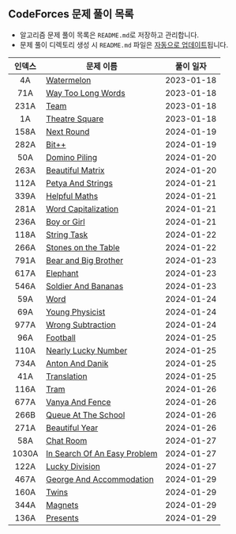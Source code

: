 ## CodeForces 문제 풀이 목록 
- 알고리즘 문제 풀이 목록은 `README.md`로 저장하고 관리합니다.
- 문제 풀이 디렉토리 생성 시 `README.md` 파일은 [자동으로 업데이트](https://github.com/emayom/codeforces/tree/cf-cli)됩니다.

| 인덱스 | 문제 이름 | 풀이 일자 |
|:-:|-|-|
| 4A | [Watermelon](./problems/watermelon) | 2023-01-18 |
| 71A | [Way Too Long Words](./problems/way-too-long-words)| 2023-01-18 |
| 231A | [Team](./problems/team/) | 2023-01-18|
| 1A | [Theatre Square](./problems/theatre-square/) | 2023-01-18 |
| 158A | [Next Round](./problems/next-round) | 2024-01-19 | 
| 282A | [Bit++](./problems/bit++) | 2024-01-19 | 
| 50A | [Domino Piling](./problems/domino-piling) | 2024-01-20 | 
| 263A | [Beautiful Matrix](./problems/beautiful-matrix) | 2024-01-20 | 
| 112A | [Petya And Strings](./problems/petya-and-strings) | 2024-01-21 | 
| 339A | [Helpful Maths](./problems/helpful-maths) | 2024-01-21 | 
| 281A | [Word Capitalization](./problems/word-capitalization) | 2024-01-21 | 
| 236A | [Boy or Girl](./problems/boy-or-girl) | 2024-01-21 | 
| 118A | [String Task](./problems/string-task) | 2024-01-22 | 
| 266A | [Stones on the Table](./problems/stones-on-the-table) | 2024-01-22 | 
| 791A | [Bear and Big Brother](./problems/bear-and-big-brother) | 2024-01-23 | 
| 617A | [Elephant](./problems/elephant) | 2024-01-23 | 
| 546A | [Soldier And Bananas](./problems/soldier-and-bananas) | 2024-01-23 | 
| 59A | [Word](./problems/word) | 2024-01-24 | 
| 69A | [Young Physicist](./problems/young-physicist) | 2024-01-24 | 
| 977A | [Wrong Subtraction](./problems/wrong-subtraction) | 2024-01-24 | 
| 96A | [Football](./problems/football) | 2024-01-25 | 
| 110A | [Nearly Lucky Number](./problems/nearly-lucky-number) | 2024-01-25 | 
| 734A | [Anton And Danik](./problems/anton-and-danik) | 2024-01-25 | 
| 41A | [Translation](./problems/translation) | 2024-01-25 | 
| 116A | [Tram](./problems/tram) | 2024-01-26 | 
| 677A | [Vanya And Fence](./problems/vanya-and-fence) | 2024-01-26 | 
| 266B | [Queue At The School](./problems/queue-at-the-school) | 2024-01-26 | 
| 271A | [Beautiful Year](./problems/beautiful-year) | 2024-01-26 | 
| 58A | [Chat Room](./problems/chat-room) | 2024-01-27 | 
| 1030A | [In Search Of An Easy Problem](./problems/in-search-of-an-easy-problem) | 2024-01-27 | 
| 122A | [Lucky Division](./problems/lucky-division) | 2024-01-27 | 
| 467A | [George And Accommodation](./problems/george-and-accommodation) | 2024-01-29 | 
| 160A | [Twins](./problems/twins) | 2024-01-29 | 
| 344A | [Magnets](./problems/magnets) | 2024-01-29 | 
| 136A | [Presents](./problems/presents) | 2024-01-29 | 
